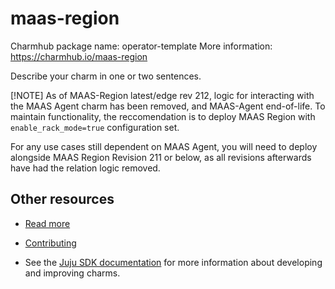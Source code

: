 <!--
Avoid using this README file for information that is maintained or published elsewhere, e.g.:

* metadata.yaml > published on Charmhub
* documentation > published on (or linked to from) Charmhub
* detailed contribution guide > documentation or CONTRIBUTING.md

Use links instead.
-->

# maas-region

Charmhub package name: operator-template
More information: <https://charmhub.io/maas-region>

Describe your charm in one or two sentences.

[!NOTE] As of MAAS-Region latest/edge rev 212, logic for interacting with the MAAS Agent charm has been removed, and MAAS-Agent end-of-life.
To maintain functionality, the reccomendation is to deploy MAAS Region with `enable_rack_mode=true` configuration set.

For any use cases still dependent on MAAS Agent, you will need to deploy alongside MAAS Region Revision 211 or below, as all revisions afterwards have had the relation logic removed.

## Other resources

<!-- If your charm is documented somewhere else other than Charmhub, provide a link separately. -->

- [Read more](https://example.com)

- [Contributing](CONTRIBUTING.md) <!-- or link to other contribution documentation -->

- See the [Juju SDK documentation](https://juju.is/docs/sdk) for more information about developing and improving charms.
